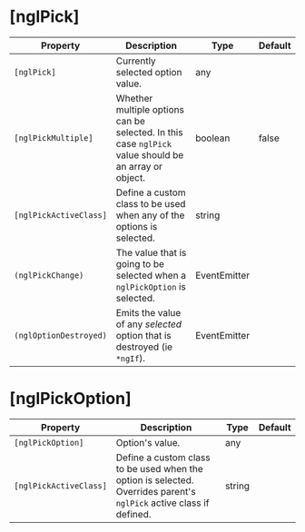 # [nglPick]

| Property | Description | Type | Default |
| -------- | ----------- | ---- | ------- |
| `[nglPick]` | Currently selected option value. | any | |
| `[nglPickMultiple]` | Whether multiple options can be selected. In this case `nglPick` value should be an array or object. | boolean | false |
| `[nglPickActiveClass]` | Define a custom class to be used when any of the options is selected. | string | |
| `(nglPickChange)` | The value that is going to be selected when a `nglPickOption` is selected. | EventEmitter | |
| `(nglOptionDestroyed)` | Emits the value of any *selected* option that is destroyed (ie `*ngIf`). | EventEmitter | |

# [nglPickOption]

| Property | Description | Type | Default |
| -------- | ----------- | ---- | ------- |
| `[nglPickOption]` | Option's value. | any | |
| `[nglPickActiveClass]` | Define a custom class to be used when the option is selected. Overrides parent's `nglPick` active class if defined. | string | |
